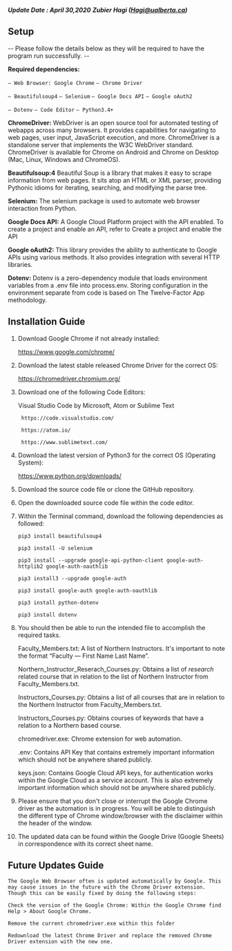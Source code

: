 **_Update Date : April 30,2020_**
**_Zubier Hagi (Hagi@ualberta.ca)_**

## Setup ##

-- Please follow the details below as they will be required to have the program run successfully. --

**Required dependencies:**

`— Web Browser: Google Chrome`
`— Chrome Driver`

`— Beautifulsoup4`
`— Selenium`
`— Google Docs API`
`— Google oAuth2`

`— Dotenv`
`— Code Editor`
`— Python3.4+`


**ChromeDriver:**
WebDriver is an open source tool for automated testing of webapps across many browsers. It provides capabilities for navigating to web pages, user input, JavaScript execution, and more.  ChromeDriver is a standalone server that implements the W3C WebDriver standard. ChromeDriver is available for Chrome on Android and Chrome on Desktop (Mac, Linux, Windows and ChromeOS).  


**Beautifulsoup:4**
Beautiful Soup is a library that makes it easy to scrape information from web pages. It sits atop an HTML or XML parser, providing Pythonic idioms for iterating, searching, and modifying the parse tree.

**Selenium:**
The selenium package is used to automate web browser interaction from Python. 


**Google Docs API:**
A Google Cloud Platform project with the API enabled. To create a project and enable an API, refer to Create a project and enable the API

**Google oAuth2:**
This library provides the ability to authenticate to Google APIs using various methods. It also provides integration with several HTTP libraries.

**Dotenv:**
Dotenv is a zero-dependency module that loads environment variables from a .env file into process.env. Storing configuration in the environment separate from code is based on The Twelve-Factor App methodology.


## Installation Guide ##
1) Download Google Chrome if not already installed:

    https://www.google.com/chrome/

2) Download the latest stable released Chrome Driver for the correct OS:

    https://chromedriver.chromium.org/

3) Download one of the following Code Editors:

    Visual Studio Code by Microsoft, Atom or Sublime Text
    
        https://code.visualstudio.com/
        
        https://atom.io/
        
        https://www.sublimetext.com/

4) Download the latest version of Python3 for the correct OS (Operating System):

    https://www.python.org/downloads/

5) Download the source code file or clone the GitHub repository. 

6) Open the downloaded source code file within the code editor.

7) Within the Terminal command, download the following dependencies as followed:

   `pip3 install beautifulsoup4`
    
   `pip3 install -U selenium`
    
   `pip3 install --upgrade google-api-python-client google-auth-httplib2 google-auth-oauthlib`
    
   `pip3 install3 --upgrade google-auth`
    
   `pip3 install google-auth google-auth-oauthlib`
    
   `pip3 install python-dotenv`
    
   `pip3 install dotenv`

8) You should then be able to run the intended file to accomplish the required tasks.

    Faculty_Members.txt: A list of Northern Instructors. It's important to note the format “Faculty — First Name Last Name”.

    Northern_Instructor_Reserach_Courses.py: Obtains a list of *research* related course that in relation to the list of Northern Instructor from Faculty_Members.txt.
    
    Instructors_Courses.py: Obtains a list of all courses that are in relation to the Northern Instructor from Faculty_Members.txt.

    Instructors_Courses.py: Obtains courses of keywords that have a relation to a Northern based course.

    chromedriver.exe: Chrome extension for web automation.

    .env: Contains API Key that contains extremely important information which should not be anywhere shared publicly. 

    keys.json: Contains Google Cloud API keys, for authentication works within the Google Cloud as a service account. This is also extremely important information which should not be anywhere shared publicly.

9) Please ensure that you don't close or interrupt the Google Chrome driver as the automation is in progress. You will be able to distinguish the different type of Chrome window/browser with the disclaimer within the header of the window.

10) The updated data can be found within the Google Drive (Google Sheets) in correspondence with its correct sheet name.


## Future Updates Guide ## 

    The Google Web Browser often is updated automatically by Google. This may cause issues in the future with the Chrome Driver extension. Though this can be easily fixed by doing the following steps:

    Check the version of the Google Chrome: Within the Google Chrome find Help > About Google Chrome.
    
    Remove the current chromedriver.exe within this folder
    
    Redownload the latest Chrome Driver and replace the removed Chrome Driver extension with the new one.
